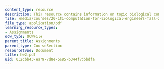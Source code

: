```yaml
---
content_type: resource
description: This resource contains information on topic biological computation.
file: /media/courses/20-181-computation-for-biological-engineers-fall-2006/032cbb43ea797d8e5a85b344f7dbbdfa_hw2.pdf
file_type: application/pdf
learning_resource_types:
- Assignments
ocw_type: OCWFile
parent_title: Assignments
parent_type: CourseSection
resourcetype: Document
title: hw2.pdf
uid: 032cbb43-ea79-7d8e-5a85-b344f7dbbdfa
---
```

